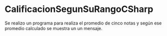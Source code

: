 # CalificacionSegunSuRangoCSharp
Se realizo un programa para realiza el promedio de cinco notas y según ese promedio calculado se muestra un un mensaje. 
